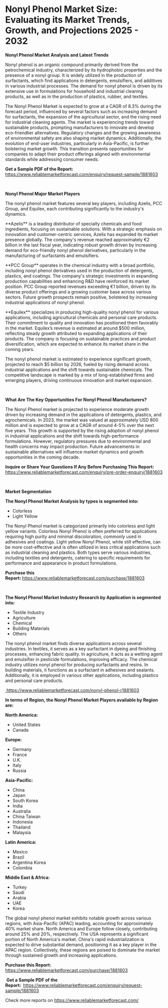 <p><h1>Nonyl Phenol Market Size: Evaluating its Market Trends, Growth, and Projections 2025 - 2032</h1></p><p><strong>Nonyl Phenol Market Analysis and Latest Trends</strong></p>
<p><p>Nonyl phenol is an organic compound primarily derived from the petrochemical industry, characterized by its hydrophobic properties and the presence of a nonyl group. It is widely utilized in the production of surfactants, which find applications in detergents, emulsifiers, and additives in various industrial processes. The demand for nonyl phenol is driven by its extensive use in formulations for household and industrial cleaning products, as well as in the production of plastics, rubber, and textiles.</p><p>The Nonyl Phenol Market is expected to grow at a CAGR of 8.3% during the forecast period, influenced by several factors such as increasing demand for surfactants, the expansion of the agricultural sector, and the rising need for industrial cleaning agents. The market is experiencing trends toward sustainable products, prompting manufacturers to innovate and develop eco-friendlier alternatives. Regulatory changes and the growing awareness of environmental safety are also shaping market dynamics. Additionally, the evolution of end-user industries, particularly in Asia-Pacific, is further bolstering market growth. This transition presents opportunities for companies to adapt their product offerings aligned with environmental standards while addressing consumer needs.</p></p>
<p><strong>Get a Sample PDF of the Report:&nbsp;</strong> <a href="https://www.reliablemarketforecast.com/enquiry/request-sample/1881603?utm_campaign=2247&utm_medium=2&utm_source=Github&utm_content=ia&utm_term=31012025&utm_id=nonyl-phenol">https://www.reliablemarketforecast.com/enquiry/request-sample/1881603</a></p>
<p>&nbsp;</p>
<p><strong>Nonyl Phenol Major Market Players</strong></p>
<p><p>The nonyl phenol market features several key players, including Azelis, PCC Group, and Equilex, each contributing significantly to the industry's dynamics.</p><p>**Azelis** is a leading distributor of specialty chemicals and food ingredients, focusing on sustainable solutions. With a strategic emphasis on innovation and customer-centric services, Azelis has expanded its market presence globally. The company's revenue reached approximately €2 billion in the last fiscal year, indicating robust growth driven by increasing demand for eco-friendly nonyl phenol derivatives, particularly in the manufacturing of surfactants and emulsifiers.</p><p>**PCC Group** operates in the chemical industry with a broad portfolio, including nonyl phenol derivatives used in the production of detergents, plastics, and coatings. The company's strategic investments in expanding production capabilities and enhancing R&D have reinforced its market position. PCC Group reported revenues exceeding €1 billion, driven by its diverse product offerings and a growing customer base across various sectors. Future growth prospects remain positive, bolstered by increasing industrial applications of nonyl phenol.</p><p>**Equilex** specializes in producing high-quality nonyl phenol for various applications, including agricultural chemicals and personal care products. Their commitment to quality and innovation has positioned them favorably in the market. Equilex’s revenue is estimated at around $500 million, reflecting steady growth attributed to expanding applications of their products. The company is focusing on sustainable practices and product diversification, which are expected to enhance its market share in the coming years.</p><p>The nonyl phenol market is estimated to experience significant growth, projected to reach $5 billion by 2026, fueled by rising demand across industrial applications and the shift towards sustainable chemicals. The competitive landscape is marked by a mix of long-established firms and emerging players, driving continuous innovation and market expansion.</p></p>
<p>&nbsp;</p>
<p><strong>What Are The Key Opportunities For Nonyl Phenol Manufacturers?</strong></p>
<p><p>The Nonyl Phenol market is projected to experience moderate growth driven by increasing demand in the applications of detergents, plastics, and agrochemicals. In 2023, the market was valued at approximately USD 800 million and is expected to grow at a CAGR of around 4-5% over the next five years. This growth is supported by the rising adoption of nonyl phenol in industrial applications and the shift towards high-performance formulations. However, regulatory pressures due to environmental and health concerns may impact production. Future advancements in sustainable alternatives will influence market dynamics and growth opportunities in the coming decade.</p></p>
<p><strong>Inquire or Share Your Questions If Any Before Purchasing This Report:</strong> <a href="https://www.reliablemarketforecast.com/enquiry/pre-order-enquiry/1881603?utm_campaign=2247&utm_medium=2&utm_source=Github&utm_content=ia&utm_term=31012025&utm_id=nonyl-phenol">https://www.reliablemarketforecast.com/enquiry/pre-order-enquiry/1881603</a></p>
<p>&nbsp;</p>
<p><strong>Market Segmentation</strong></p>
<p><strong>The Nonyl Phenol Market Analysis by types is segmented into:</strong></p>
<p><ul><li>Colorless</li><li>Light Yellow</li></ul></p>
<p><p>The Nonyl Phenol market is categorized primarily into colorless and light yellow variants. Colorless Nonyl Phenol is often preferred for applications requiring high purity and minimal discoloration, commonly used in adhesives and coatings. Light yellow Nonyl Phenol, while still effective, can be more cost-effective and is often utilized in less critical applications such as industrial cleaning and plastics. Both types serve various industries, including textiles and detergents, catering to specific requirements for performance and appearance in product formulations.</p></p>
<p><strong>Purchase this Report:&nbsp;</strong><a href="https://www.reliablemarketforecast.com/purchase/1881603?utm_campaign=2247&utm_medium=2&utm_source=Github&utm_content=ia&utm_term=31012025&utm_id=nonyl-phenol">https://www.reliablemarketforecast.com/purchase/1881603</a></p>
<p>&nbsp;</p>
<p><strong>The Nonyl Phenol Market Industry Research by Application is segmented into:</strong></p>
<p><ul><li>Textile Industry</li><li>Agriculture</li><li>Chemical</li><li>Building Materials</li><li>Others</li></ul></p>
<p><p>The nonyl phenol market finds diverse applications across several industries. In textiles, it serves as a key surfactant in dyeing and finishing processes, enhancing fabric quality. In agriculture, it acts as a wetting agent and emulsifier in pesticide formulations, improving efficacy. The chemical industry utilizes nonyl phenol for producing surfactants and resins. In building materials, it functions as a surfactant in adhesives and sealants. Additionally, it is employed in various other applications, including plastics and personal care products.</p></p>
<p><a href="https://www.reliablemarketforecast.com/nonyl-phenol-r1881603?utm_campaign=2247&utm_medium=2&utm_source=Github&utm_content=ia&utm_term=31012025&utm_id=nonyl-phenol">&nbsp;https://www.reliablemarketforecast.com/nonyl-phenol-r1881603</a></p>
<p><strong>In terms of Region, the Nonyl Phenol Market Players available by Region are:</strong></p>
<p>
    <p> <strong> North America: </strong>
        <ul>
            <li>United States</li>
            <li>Canada</li>
        </ul>
        </p> 
    <p> <strong> Europe: </strong>
        <ul>
            <li>Germany</li>
            <li>France</li>
            <li>U.K.</li>
            <li>Italy</li>
            <li>Russia</li>
        </ul>
        </p> 
    <p> <strong> Asia-Pacific: </strong>
        <ul>
            <li>China</li>
            <li>Japan</li>
            <li>South Korea</li>
            <li>India</li>
            <li>Australia</li>
            <li>China Taiwan</li>
            <li>Indonesia</li>
            <li>Thailand</li>
            <li>Malaysia</li>
        </ul>
        </p> 
    <p> <strong> Latin America: </strong>
        <ul>
            <li>Mexico</li>
            <li>Brazil</li>
            <li>Argentina Korea</li>
            <li>Colombia</li>
        </ul>
        </p> 
    <p> <strong> Middle East & Africa: </strong>
        <ul>
            <li>Turkey</li>
            <li>Saudi</li>
            <li>Arabia</li>
            <li>UAE</li>
            <li>Korea</li>
        </ul>
    </p>
    </p>
<p><p>The global nonyl phenol market exhibits notable growth across various regions, with Asia-Pacific (APAC) leading, accounting for approximately 40% market share. North America and Europe follow closely, contributing around 25% and 20%, respectively. The USA represents a significant portion of North America's market. China's rapid industrialization is expected to drive substantial demand, positioning it as a key player in the APAC region. Collectively, these regions are poised to dominate the market through sustained growth and increasing applications.</p></p>
<p><strong>Purchase this Report: </strong><a href="https://www.reliablemarketforecast.com/purchase/1881603?utm_campaign=2247&utm_medium=2&utm_source=Github&utm_content=ia&utm_term=31012025&utm_id=nonyl-phenol">https://www.reliablemarketforecast.com/purchase/1881603</a></p>
<p>&nbsp;<strong>Get a Sample PDF of the Report:&nbsp;&nbsp;</strong><a href="https://www.reliablemarketforecast.com/enquiry/request-sample/1881603?utm_campaign=2247&utm_medium=2&utm_source=Github&utm_content=ia&utm_term=31012025&utm_id=nonyl-phenol">https://www.reliablemarketforecast.com/enquiry/request-sample/1881603</a></p>
<p><strong></strong></p>
<p>Check more reports on <a href="https://www.reliablemarketforecast.com/?utm_campaign=2247&utm_medium=2&utm_source=Github&utm_content=ia&utm_term=31012025&utm_id=nonyl-phenol">https://www.reliablemarketforecast.com/</a></p>